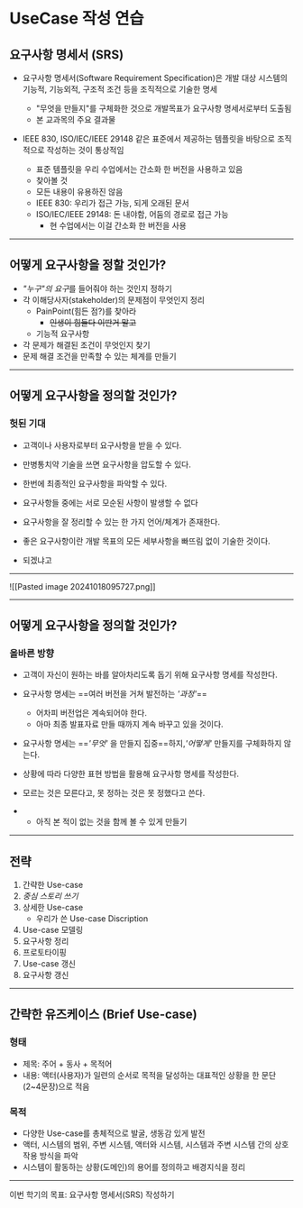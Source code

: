 # UseCase 작성 연습
## 요구사항 명세서 (SRS)
- 요구사항 명세서(Software Requirement Specification)은 개발 대상 시스템의 기능적, 기능외적, 구조적 조건 등을 조직적으로 기술한 명세
	- "무엇을 만들지"를 구체화한 것으로 개발목표가 요구사항 명세서로부터 도출됨
	- 본 교과목의 주요 결과물

- IEEE 830, ISO/IEC/IEEE 29148 같은 표준에서 제공하는 템플릿을 바탕으로 조직적으로 작성하는 것이 통상적임
	- 표준 템플릿을 우리 수업에서는 간소화 한 버전을 사용하고 있음
	- 찾아볼 것
	- 모든 내용이 유용하진 않음 
	- IEEE 830: 우리가 접근 가능, 되게 오래된 문서
	- ISO/IEC/IEEE 29148: 돈 내야함, 어둠의 경로로 접근 가능
		- 현 수업에서는 이걸 간소화 한 버전을 사용

---
## 어떻게 요구사항을 정할 것인가?
- *"누구"의 요구*를 들어줘야 하는 것인지 정하기
- 각 이해당사자(stakeholder)의 문제점이 무엇인지 정리
	- PainPoint(힘든 점?)를 찾아라
		- ~~인생이 힘들다 이딴거 말고~~
	- 기능적 요구사항
- 각 문제가 해결된 조건이 무엇인지 찾기
- 문제 해결 조건을 만족할 수 있는 체계를 만들기

---
## 어떻게 요구사항을 정의할 것인가?
### 헛된 기대
- 고객이나 사용자로부터 요구사항을 받을 수 있다.
- 만병통치약 기술을 쓰면 요구사항을 압도할 수 있다.
- 한번에 최종적인 요구사항을 파악할 수 있다.
- 요구사항들 중에는 서로 모순된 사항이 발생할 수 없다 
- 요구사항을 잘 정리할 수 있는 한 가지 언어/체계가 존재한다.
- 좋은 요구사항이란 개발 목표의 모든 세부사항을 빠뜨림 없이 기술한 것이다.

- 되겠냐고

---
![[Pasted image 20241018095727.png]]

---
## 어떻게 요구사항을 정의할 것인가?
### 올바른 방향
- 고객이 자신이 원하는 바를 알아차리도록 돕기 위해 요구사항 명세를 작성한다.

- 요구사항 명세는 ==여러 버전을 거쳐 발전하는 *'과정'*==
	- 어차피 버전업은 계속되어야 한다.
	- 아마 최종 발표자료 만들 때까지 계속 바꾸고 있을 것이다.

- 요구사항 명세는 ==*'무엇'* 을 만들지 집중==하지,*'어떻게'* 만들지를 구체화하지 않는다. 

- 상황에 따라 다양한 표현 방법을 활용해 요구사항 명세를 작성한다.

- 모르는 것은 모른다고, 못 정하는 것은 못 정했다고 쓴다.

- + 아직 본 적이 없는 것을 함께 볼 수 있게 만들기

---
## 전략
1. 간략한 Use-case
2. *중심 스토리 쓰기*
3. 상세한 Use-case
	- 우리가 쓴 Use-case Discription
1. Use-case 모델링
2. 요구사항 정리
3. 프로토타이핑
4. Use-case 갱신
5. 요구사항 갱신

---
## 간략한 유즈케이스 (Brief Use-case)
### 형태
- 제목: 주어 + 동사 + 목적어 
- 내용: 액터(사용자)가 일련의 순서로 목적을 달성하는 대표적인 상황을 한 문단(2~4문장)으로 적음

### 목적
- 다양한 Use-case를 총체적으로 발굴, 생동감 있게 발전
- 액터, 시스템의 범위, 주변 시스템, 액터와 시스템, 시스템과 주변 시스템 간의 상호작용 방식을 파악
- 시스템이 활동하는 상황(도메인)의 용어를 정의하고 배경지식을 정리

---

이번 학기의 목표: 요구사항 명세서(SRS) 작성하기